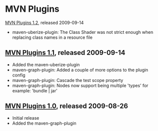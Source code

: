 MVN Plugins
===========

[MVN Plugins 1.2][1_2], released 2009-09-14
* maven-uberize-plugin: The Class Shader was not strict enough when replacing class names in a resource file 

[MVN Plugins 1.1][1_1], released 2009-09-14
-------------------------------------------
* Added the maven-uberize-plugin
* maven-graph-plugin: Added a couple of more options to the plugin config 
* maven-graph-plugin: Cascade the test scope property
* maven-graph-plugin: Nodes now support being multiple 'types' for example: 'bundle | jar'

[MVN Plugins 1.0][1_0], released 2009-08-26
-------------------------------------------
* Initial release
* Added the maven-graph-plugin

[1_0]: http://mvnplugins.fusesource.org/maven/1.0
[1_1]: http://mvnplugins.fusesource.org/maven/1.1
[1_2]: http://mvnplugins.fusesource.org/maven/1.2
